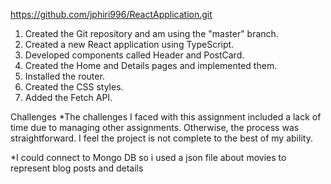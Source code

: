 https://github.com/jphiri996/ReactApplication.git

1. Created the Git repository and am using the "master" branch.
2. Created a new React application using TypeScript.
3. Developed components called Header and PostCard.
4. Created the Home and Details pages and implemented them.
5. Installed the router.
6. Created the CSS styles.
7. Added the Fetch API.

Challenges
*The challenges I faced with this assignment included a lack of time due to managing other assignments. Otherwise, the process was straightforward. I feel the project is not complete to the best of my ability.

*I could connect to Mongo DB so i used a json file about movies to represent blog posts and details
